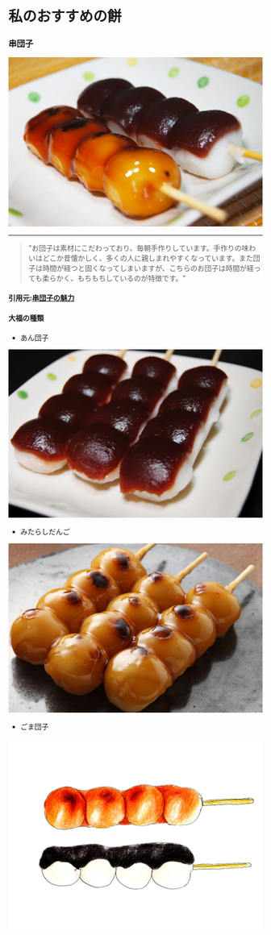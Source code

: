 # 私のおすすめの餅

### 串団子
![大福](./img/kusidango.jpg)
***
>"お団子は素材にこだわっており、毎朝手作りしています。手作りの味わいはどこか昔懐かしく、多くの人に親しまれやすくなっています。また団子は時間が経つと固くなってしまいますが、こちらのお団子は時間が経っても柔らかく、もちもちしているのが特徴です。"

#### 引用元:[串団子の魅力](https://www.dango-yamaka.jp/blog/3277/ "")

#### 大福の種類
- あん団子

![あん団子](./img/andango.jpg)
- みたらしだんご

![みたらし団子](./img/mitarasi.jpg)
- ごま団子

![みたらし団子](./img/goma.jpg)



